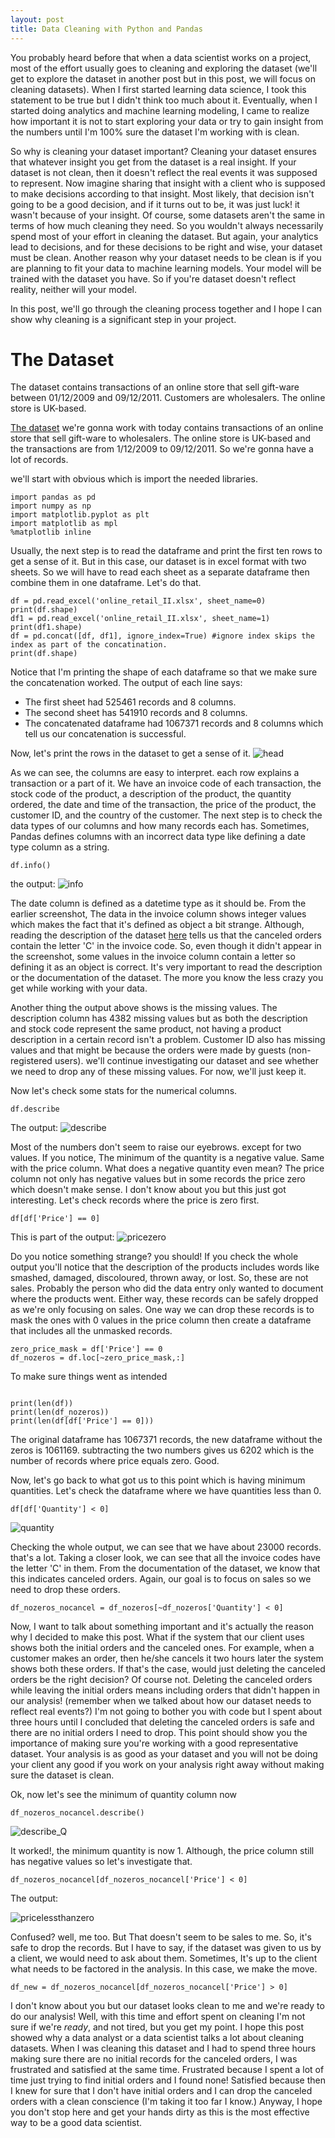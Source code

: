 ```yaml
---
layout: post
title: Data Cleaning with Python and Pandas
---
```


You probably heard before that when a data scientist works on a project, most of the effort usually goes to cleaning and exploring the dataset (we'll get to explore the dataset in another post but in this post, we will focus on cleaning datasets). When I first started learning data science, I took this statement to be true but I didn't think too much about it. Eventually, when I started doing analytics and machine learning modeling, I came to realize how important it is not to start exploring your data or try to gain insight from the numbers until I'm 100% sure the dataset I'm working with is clean. 

So why is cleaning your dataset important? Cleaning your dataset ensures that whatever insight you get from the dataset is a real insight. If your dataset is not clean, then it doesn't reflect the real events it was supposed to represent. Now imagine sharing that insight with a client who is supposed to make decisions according to that insight. Most likely, that decision isn't going to be a good decision, and if it turns out to be, it was just luck! it wasn't because of your insight. Of course, some datasets aren't the same in terms of how much cleaning they need. So you wouldn't always necessarily spend most of your effort in cleaning the dataset. But again, your analytics lead to decisions, and for these decisions to be right and wise, your dataset must be clean. 
Another reason why your dataset needs to be clean is if you are planning to fit your data to machine learning models. Your model will be trained with the dataset you have. So if you're dataset doesn't reflect reality, neither will your model. 

In this post, we'll go through the cleaning process together and I hope I can show why cleaning is a significant step in your project. 


# The Dataset
The dataset contains transactions of an online store that sell gift-ware between 01/12/2009 and 09/12/2011. Customers are wholesalers. The online store is UK-based.

[The dataset](https://archive.ics.uci.edu/ml/datasets/Online+Retail+II) we're gonna work with today contains transactions of an online store that sell gift-ware to wholesalers. The online store is UK-based and the transactions are from 1/12/2009 to 09/12/2011. So we're gonna have a lot of records.

we'll start with obvious which is import the needed libraries. 

```
import pandas as pd
import numpy as np
import matplotlib.pyplot as plt
import matplotlib as mpl
%matplotlib inline
```

Usually, the next step is to read the dataframe and print the first ten rows to get a sense of it. But in this case, our dataset is in excel format with two sheets. So we will have to read each sheet as a separate dataframe then combine them in one dataframe. Let's do that. 


```
df = pd.read_excel('online_retail_II.xlsx', sheet_name=0)
print(df.shape)
df1 = pd.read_excel('online_retail_II.xlsx', sheet_name=1)
print(df1.shape)
df = pd.concat([df, df1], ignore_index=True) #ignore index skips the index as part of the concatination. 
print(df.shape)
```

Notice that I'm printing the shape of each dataframe so that we make sure the concatenation worked.  The output of each line says:
- The first sheet had 525461 records and 8 columns. 
- The second sheet has 541910 records and 8 columns. 
- The concatenated dataframe had 1067371 records and 8 columns which tell us our concatenation is successful.

Now, let's print the rows in the dataset to get a sense of it.
![head](/head.PNG)

As we can see, the columns are easy to interpret. each row explains a transaction or a part of it. We have an invoice code of each transaction, the stock code of the product, a description of the product, the quantity ordered, the date and time of the transaction, the price of the product, the customer ID, and the country of the customer. 
The next step is to check the data types of our columns and how many records each has. Sometimes, Pandas defines columns with an incorrect data type like defining a date type column as a string.

```
df.info()
```

the output: 
![info](info.PNG)

The date column is defined as a datetime type as it should be. From the earlier screenshot, The data in the invoice column shows integer values which makes the fact that it's defined as object a bit strange. Although, reading the description of the dataset [here](https://archive.ics.uci.edu/ml/datasets/Online+Retail+II) tells us that the canceled orders contain the letter 'C' in the invoice code. So, even though it didn't appear in the screenshot, some values in the invoice column contain a letter so defining it as an object is correct. It's very important to read the description or the documentation of the dataset. The more you know the less crazy you get while working with your data. 

Another thing the output above shows is the missing values. The description column has 4382 missing values but as both the description and stock code represent the same product, not having a product description in a certain record isn't a problem. Customer ID also has missing values and that might be because the orders were made by guests (non-registered users). we'll continue investigating our dataset and see whether we need to drop any of these missing values. For now, we'll just keep it. 

Now let's check some stats for the numerical columns. 
```
df.describe
```

The output:
![describe](describe.PNG)

Most of the numbers don't seem to raise our eyebrows. except for two values. If you notice, The minimum of the quantity is a negative value. Same with the price column. What does a negative quantity even mean? The price column not only has negative values but in some records the price zero which doesn't make sense. I don't know about you but this just got interesting. Let's check records where the price is zero first. 

```
df[df['Price'] == 0]
```

This is part of the output:
![pricezero](pricezero.PNG)

Do you notice something strange? you should! If you check the whole output you'll notice that the description of the products includes words like smashed, damaged, discoloured, thrown away, or lost. So, these are not sales. Probably the person who did the data entry only wanted to document where the products went. Either way, these records can be safely dropped as we're only focusing on sales. 
One way we can drop these records is to mask the ones with 0 values in the price column then create a dataframe that includes all the unmasked records.


```
zero_price_mask = df['Price'] == 0
df_nozeros = df.loc[~zero_price_mask,:]
```

To make sure things went as intended
```

print(len(df))
print(len(df_nozeros))
print(len(df[df['Price'] == 0]))
```

The original dataframe has 1067371 records, the new dataframe without the zeros is 1061169. subtracting the two numbers gives us 6202 which is the number of records where price equals zero. Good. 

Now, let's go back to what got us to this point which is having minimum quantities. Let's check the dataframe where we have quantities less than 0. 

```
df[df['Quantity'] < 0]
```

![quantity](quantityneg.PNG)

Checking the whole output, we can see that we have about 23000 records. that's a lot. Taking a closer look, we can see that all the invoice codes have the letter 'C' in them. From the documentation of the dataset, we know that this indicates canceled orders. Again, our goal is to focus on sales so we need to drop these orders. 

```
df_nozeros_nocancel = df_nozeros[~df_nozeros['Quantity'] < 0]
```

Now, I want to talk about something important and it's actually the reason why I decided to make this post. What if the system that our client uses shows both the initial orders and the canceled ones. For example, when a customer makes an order, then he/she cancels it two hours later the system shows both these orders. If that's the case, would just deleting the canceled orders be the right decision? Of course not. Deleting the canceled orders while leaving the initial orders means including orders that didn't happen in our analysis! (remember when we talked about how our dataset needs to reflect real events?) I'm not going to bother you with code but I spent about three hours until I concluded that deleting the canceled orders is safe and there are no initial orders I need to drop. This point should show you the importance of making sure you're working with a good representative dataset. Your analysis is as good as your dataset and you will not be doing your client any good if you work on your analysis right away without making sure the dataset is clean.  

Ok, now let's see the minimum of quantity column now 

```
df_nozeros_nocancel.describe()
```

![describe_Q](describe_noQ.PNG)

It worked!, the minimum quantity is now 1. Although, the price column still has negative values so let's investigate that.

```
df_nozeros_nocancel[df_nozeros_nocancel['Price'] < 0]
```

The output: 

![pricelessthanzero](pricelesszero.PNG)

Confused? well, me too. But That doesn't seem to be sales to me. So, it's safe to drop the records. But I have to say, if the dataset was given to us by a client, we would need to ask about them. Sometimes, It's up to the client what needs to be factored in the analysis. In this case, we make the move. 

```
df_new = df_nozeros_nocancel[df_nozeros_nocancel['Price'] > 0]
```

I don't know about you but our dataset looks clean to me and we're ready to do our analysis! Well, with this time and effort spent on cleaning I'm not sure if we're *ready*, and not tired, but you get my point.
I hope this post showed why a data analyst or a data scientist talks a lot about cleaning datasets. When I was cleaning this dataset and I had to spend three hours making sure there are no initial records for the canceled orders, I was frustrated and satisfied at the same time. Frustrated because I spent a lot of time just trying to find initial orders and I found none! Satisfied because then I knew for sure that I don't have initial orders and I can drop the canceled orders with a clean conscience (I'm taking it too far I know.) Anyway, I hope you don't stop here and get your hands dirty as this is the most effective way to be a good data scientist.




